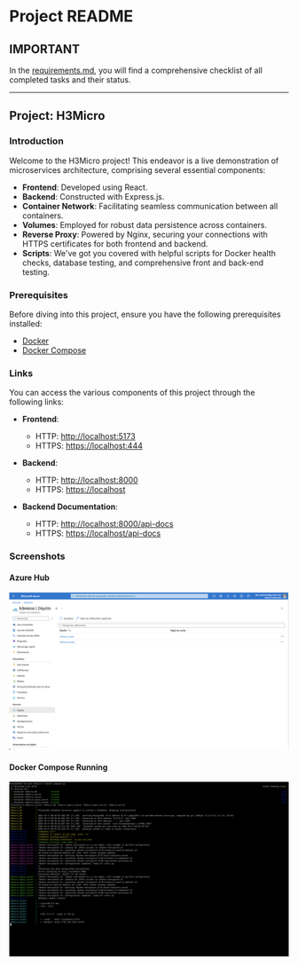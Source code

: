 # Project README

## IMPORTANT

In the [requirements.md](./requirements.md), you will find a comprehensive checklist of all completed tasks and their status.

---

## Project: H3Micro

### Introduction

Welcome to the H3Micro project! This endeavor is a live demonstration of microservices architecture, comprising several essential components:

-   **Frontend**: Developed using React.
-   **Backend**: Constructed with Express.js.
-   **Container Network**: Facilitating seamless communication between all containers.
-   **Volumes**: Employed for robust data persistence across containers.
-   **Reverse Proxy**: Powered by Nginx, securing your connections with HTTPS certificates for both frontend and backend.
-   **Scripts**: We've got you covered with helpful scripts for Docker health checks, database testing, and comprehensive front and back-end testing.

### Prerequisites

Before diving into this project, ensure you have the following prerequisites installed:

-   [Docker](https://www.docker.com/get-started)
-   [Docker Compose](https://docs.docker.com/compose/install)

### Links

You can access the various components of this project through the following links:

-   **Frontend**:

    -   HTTP: [http://localhost:5173](http://localhost:5173)
    -   HTTPS: [https://localhost:444](https://localhost:444)

-   **Backend**:

    -   HTTP: [http://localhost:8000](http://localhost:8000)
    -   HTTPS: [https://localhost](https://localhost)

-   **Backend Documentation**:

    -   HTTP: [http://localhost:8000/api-docs](http://localhost:8000/api-docs)
    -   HTTPS: [https://localhost/api-docs](https://localhost/api-docs)

### Screenshots

#### Azure Hub

![Azure Hub](./images/azure_hub.png)

#### Docker Compose Running

![Docker Compose Running](./images/docker_compose_running.png)
